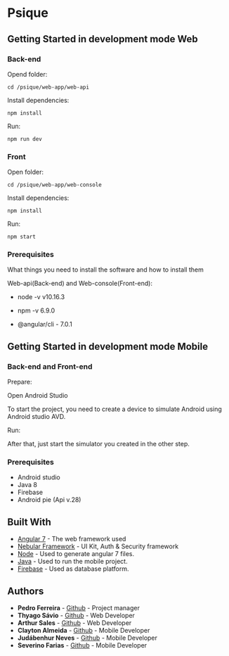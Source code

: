 # Psique

## Getting Started in development mode Web

### Back-end
Opend folder:

```
cd /psique/web-app/web-api
```

Install dependencies:

```
npm install
```

Run:

```
npm run dev
```

### Front
Open folder:

```
cd /psique/web-app/web-console
```

Install dependencies:

```
npm install
```

Run:

```
npm start
```

### Prerequisites

What things you need to install the software and how to install them

Web-api(Back-end) and Web-console(Front-end):

* node -v 
v10.16.3

* npm -v 
6.9.0

* @angular/cli - 7.0.1

## Getting Started in development mode Mobile

### Back-end and Front-end
Prepare:

Open Android Studio

To start the project, you need to create a device to simulate Android using Android studio AVD.

Run:

After that, just start the simulator you created in the other step.

### Prerequisites

* Android studio
* Java 8
* Firebase
* Android pie (Api v.28)

## Built With

* [Angular 7](https://angular.io/start) - The web framework used
* [Nebular Framework](https://akveo.github.io/nebular/) - UI Kit, Auth & Security framework
* [Node](https://nodejs.org) - Used to generate angular 7 files.
* [Java](https://www.java.com/pt_BR/) - Used to run the mobile project.
* [Firebase](https://firebase.google.com/?hl=pt-br) - Used as database platform.


## Authors

* **Pedro Ferreira** - [Github](https://github.com/Pe-Ferreira) - Project manager
* **Thyago Sávio** - [Github](https://github.com/tsavio) - Web Developer
* **Arthur Sales** - [Github](https://github.com/arthur23sales) - Web Developer
* **Clayton Almeida** - [Github](https://github.com/Gulloris) - Mobile Developer
* **Judábenhur Neves** - [Github](https://github.com/judabenhur) - Mobile Developer 
* **Severino Farias** - [Github](https://github.com/fariasjr) - Mobile Developer